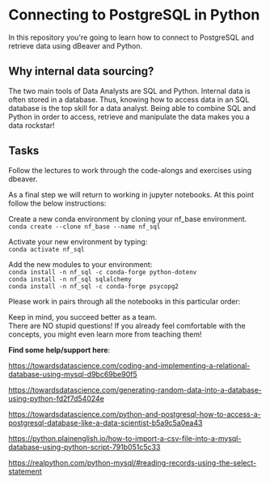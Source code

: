 # Connecting to PostgreSQL in Python
In this repository you're going to learn how to connect to PostgreSQL and retrieve data using dBeaver and Python.

## Why internal data sourcing?
The two main tools of Data Analysts are SQL and Python. Internal data is often stored in a database. Thus, knowing how to access data in an SQL database is the top skill for a data analyst. Being able to combine SQL and Python in order to access, retrieve and manipulate the data makes you a data rockstar!
## Tasks
Follow the lectures to work through the code-alongs and exercises using dbeaver.

As a final step we will return to working in jupyter notebooks. At this point follow the below instructions:  

Create a new conda environment by cloning your nf_base environment.   
```conda create --clone nf_base --name nf_sql```  

Activate your new environment by typing:  
```conda activate nf_sql```

Add the new modules to your environment:  
```conda install -n nf_sql -c conda-forge python-dotenv```  
```conda install -n nf_sql sqlalchemy```  
```conda install -n nf_sql -c conda-forge psycopg2```

Please work in pairs through all the notebooks in this particular order: 

Keep in mind, you succeed better as a team.  
There are NO stupid questions! If you already feel comfortable with the concepts, you might even learn more from teaching them!
    
**Find some help/support here**:

https://towardsdatascience.com/coding-and-implementing-a-relational-database-using-mysql-d9bc69be90f5

https://towardsdatascience.com/generating-random-data-into-a-database-using-python-fd2f7d54024e

https://towardsdatascience.com/python-and-postgresql-how-to-access-a-postgresql-database-like-a-data-scientist-b5a9c5a0ea43

https://python.plainenglish.io/how-to-import-a-csv-file-into-a-mysql-database-using-python-script-791b051c5c33

https://realpython.com/python-mysql/#reading-records-using-the-select-statement






